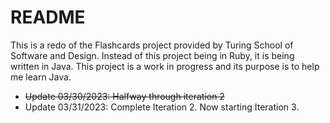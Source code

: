 # README

This is a redo of the Flashcards project provided by Turing School of Software and Design. 
Instead of this project being in Ruby, it is being written in Java.
This project is a work in progress and its purpose is to help me learn Java.

- ~~Update 03/30/2023: Halfway through iteration 2~~
- Update 03/31/2023: Complete Iteration 2. Now starting Iteration 3.